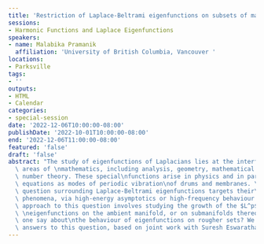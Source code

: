 ```yaml
---
title: 'Restriction of Laplace-Beltrami eigenfunctions on subsets of manifolds '
sessions:
- Harmonic Functions and Laplace Eigenfunctions
speakers:
- name: Malabika Pramanik
  affiliation: 'University of British Columbia, Vancouver '
locations:
- Parksville
tags:
- ''
outputs:
- HTML
- Calendar
categories:
- special-session
date: '2022-12-06T10:00:00-08:00'
publishDate: '2022-10-01T10:00:00-08:00'
end: '2022-12-06T11:00:00-08:00'
featured: 'false'
draft: 'false'
abstract: "The study of eigenfunctions of Laplacians lies at the interface of several\
  \ areas of \nmathematics, including analysis, geometry, mathematical physics and\
  \ number theory. These special\nfunctions arise in physics and in partial differential\
  \ equations as modes of periodic vibration\nof drums and membranes. \n\nA fundamental\
  \ question surrounding Laplace-Beltrami eigenfunctions targets their\nconcentration\
  \ phenomena, via high-energy asymptotics or high-frequency behaviour. One popular\
  \ approach to this question involves studying the growth of the $L^p$ norms of these\
  \ \neigenfunctions on the ambient manifold, or on submanifolds thereof. What can\
  \ one say about\nthe behaviour of eigenfunctions on rougher sets? We will discuss\
  \ answers to this question, based on joint work with Suresh Eswarathasan."
---
```

